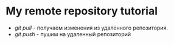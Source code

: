 # My remote repository tutorial

* *git pull* - получаем изменения из удаленного репозитория.
* *git push* -  пушим на удаленный репозиторий
